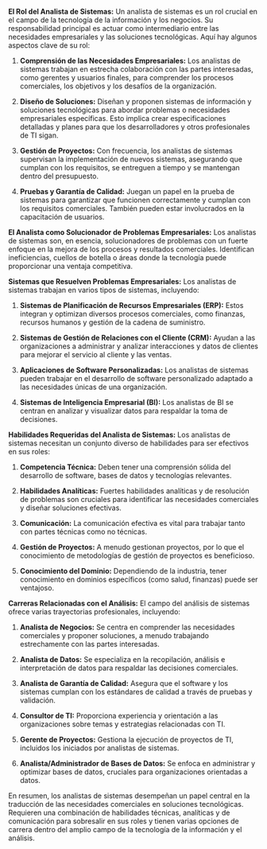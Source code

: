
**El Rol del Analista de Sistemas:**
Un analista de sistemas es un rol crucial en el campo de la tecnología de la información y los negocios. Su responsabilidad principal es actuar como intermediario entre las necesidades empresariales y las soluciones tecnológicas. Aquí hay algunos aspectos clave de su rol:

1. **Comprensión de las Necesidades Empresariales:** Los analistas de sistemas trabajan en estrecha colaboración con las partes interesadas, como gerentes y usuarios finales, para comprender los procesos comerciales, los objetivos y los desafíos de la organización.

2. **Diseño de Soluciones:** Diseñan y proponen sistemas de información y soluciones tecnológicas para abordar problemas o necesidades empresariales específicas. Esto implica crear especificaciones detalladas y planes para que los desarrolladores y otros profesionales de TI sigan.

3. **Gestión de Proyectos:** Con frecuencia, los analistas de sistemas supervisan la implementación de nuevos sistemas, asegurando que cumplan con los requisitos, se entreguen a tiempo y se mantengan dentro del presupuesto.

4. **Pruebas y Garantía de Calidad:** Juegan un papel en la prueba de sistemas para garantizar que funcionen correctamente y cumplan con los requisitos comerciales. También pueden estar involucrados en la capacitación de usuarios.

**El Analista como Solucionador de Problemas Empresariales:**
Los analistas de sistemas son, en esencia, solucionadores de problemas con un fuerte enfoque en la mejora de los procesos y resultados comerciales. Identifican ineficiencias, cuellos de botella o áreas donde la tecnología puede proporcionar una ventaja competitiva.

**Sistemas que Resuelven Problemas Empresariales:**
Los analistas de sistemas trabajan en varios tipos de sistemas, incluyendo:

1. **Sistemas de Planificación de Recursos Empresariales (ERP):** Estos integran y optimizan diversos procesos comerciales, como finanzas, recursos humanos y gestión de la cadena de suministro.

2. **Sistemas de Gestión de Relaciones con el Cliente (CRM):** Ayudan a las organizaciones a administrar y analizar interacciones y datos de clientes para mejorar el servicio al cliente y las ventas.

3. **Aplicaciones de Software Personalizadas:** Los analistas de sistemas pueden trabajar en el desarrollo de software personalizado adaptado a las necesidades únicas de una organización.

4. **Sistemas de Inteligencia Empresarial (BI):** Los analistas de BI se centran en analizar y visualizar datos para respaldar la toma de decisiones.

**Habilidades Requeridas del Analista de Sistemas:**
Los analistas de sistemas necesitan un conjunto diverso de habilidades para ser efectivos en sus roles:

1. **Competencia Técnica:** Deben tener una comprensión sólida del desarrollo de software, bases de datos y tecnologías relevantes.

2. **Habilidades Analíticas:** Fuertes habilidades analíticas y de resolución de problemas son cruciales para identificar las necesidades comerciales y diseñar soluciones efectivas.

3. **Comunicación:** La comunicación efectiva es vital para trabajar tanto con partes técnicas como no técnicas.

4. **Gestión de Proyectos:** A menudo gestionan proyectos, por lo que el conocimiento de metodologías de gestión de proyectos es beneficioso.

5. **Conocimiento del Dominio:** Dependiendo de la industria, tener conocimiento en dominios específicos (como salud, finanzas) puede ser ventajoso.

**Carreras Relacionadas con el Análisis:**
El campo del análisis de sistemas ofrece varias trayectorias profesionales, incluyendo:

1. **Analista de Negocios:** Se centra en comprender las necesidades comerciales y proponer soluciones, a menudo trabajando estrechamente con las partes interesadas.

2. **Analista de Datos:** Se especializa en la recopilación, análisis e interpretación de datos para respaldar las decisiones comerciales.

3. **Analista de Garantía de Calidad:** Asegura que el software y los sistemas cumplan con los estándares de calidad a través de pruebas y validación.

4. **Consultor de TI:** Proporciona experiencia y orientación a las organizaciones sobre temas y estrategias relacionadas con TI.

5. **Gerente de Proyectos:** Gestiona la ejecución de proyectos de TI, incluidos los iniciados por analistas de sistemas.

6. **Analista/Administrador de Bases de Datos:** Se enfoca en administrar y optimizar bases de datos, cruciales para organizaciones orientadas a datos.

En resumen, los analistas de sistemas desempeñan un papel central en la traducción de las necesidades comerciales en soluciones tecnológicas. Requieren una combinación de habilidades técnicas, analíticas y de comunicación para sobresalir en sus roles y tienen varias opciones de carrera dentro del amplio campo de la tecnología de la información y el análisis.